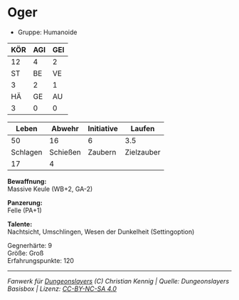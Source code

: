 # Oger  
- Gruppe: Humanoide  

| KÖR | AGI | GEI |  
| --- | --- | --- |  
| 12  | 4   | 2   |
| ST  | BE  | VE  |  
| 3   | 2   | 1   |
| HÄ  | GE  | AU  |  
| 3   | 0   | 0   |


| Leben    | Abwehr   | Initiative | Laufen     |
| -------- | -------- | ---------- | ---------- |
| 50       | 16       | 6          | 3.5        |
| Schlagen | Schießen | Zaubern    | Zielzauber |
| 17       | 4        |            |            |

**Bewaffnung:**  
Massive Keule (WB+2, GA-2)

**Panzerung:**  
Felle (PA+1)

**Talente:**  
Nachtsicht, Umschlingen, Wesen der Dunkelheit (Settingoption)

Gegnerhärte: 9  
Größe: Groß  
Erfahrungspunkte: 120  



___
*Fanwerk für [Dungeonslayers](https://www.dungeonslayers.net/) (C) Christian Kennig | Quelle: Dungeonslayers Basisbox | Lizenz: [CC-BY-NC-SA 4.0](https://creativecommons.org/licenses/by-nc-sa/4.0/deed.de)*